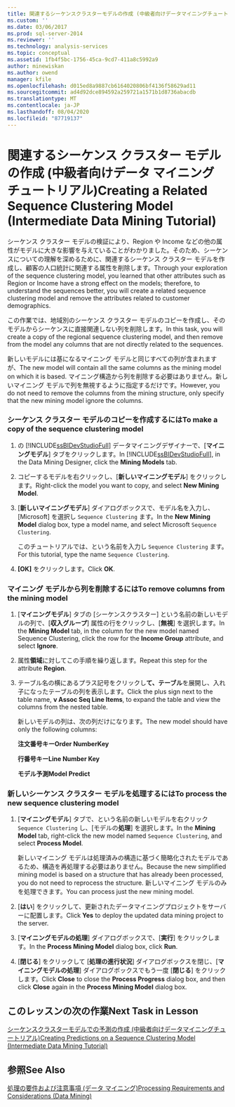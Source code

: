 ```yaml
---
title: 関連するシーケンスクラスターモデルの作成 (中級者向けデータマイニングチュートリアル) |Microsoft Docs
ms.custom: ''
ms.date: 03/06/2017
ms.prod: sql-server-2014
ms.reviewer: ''
ms.technology: analysis-services
ms.topic: conceptual
ms.assetid: 1fb4f5bc-1756-45ca-9cd7-411a8c5992a9
author: minewiskan
ms.author: owend
manager: kfile
ms.openlocfilehash: d015ed8a9887cb6164020806bf4136f58629ad11
ms.sourcegitcommit: ad4d92dce894592a259721a1571b1d8736abacdb
ms.translationtype: MT
ms.contentlocale: ja-JP
ms.lasthandoff: 08/04/2020
ms.locfileid: "87719137"
---
```

# <a name="creating-a-related-sequence-clustering-model-intermediate-data-mining-tutorial"></a><span data-ttu-id="a30ca-102">関連するシーケンス クラスター モデルの作成 (中級者向けデータ マイニング チュートリアル)</span><span class="sxs-lookup"><span data-stu-id="a30ca-102">Creating a Related Sequence Clustering Model (Intermediate Data Mining Tutorial)</span></span>
  <span data-ttu-id="a30ca-103">シーケンス クラスター モデルの検証により、Region や Income などの他の属性がモデルに大きな影響を与えていることがわかりました。そのため、シーケンスについての理解を深めるために、関連するシーケンス クラスター モデルを作成し、顧客の人口統計に関連する属性を削除します。</span><span class="sxs-lookup"><span data-stu-id="a30ca-103">Through your exploration of the sequence clustering model, you learned that other attributes such as Region or Income have a strong effect on the models; therefore, to understand the sequences better, you will create a related sequence clustering model and remove the attributes related to customer demographics.</span></span>  
  
 <span data-ttu-id="a30ca-104">この作業では、地域別のシーケンス クラスター モデルのコピーを作成し、そのモデルからシーケンスに直接関連しない列を削除します。</span><span class="sxs-lookup"><span data-stu-id="a30ca-104">In this task, you will create a copy of the regional sequence clustering model, and then remove from the model any columns that are not directly related to the sequences.</span></span>  
  
 <span data-ttu-id="a30ca-105">新しいモデルには基になるマイニング モデルと同じすべての列が含まれますが、</span><span class="sxs-lookup"><span data-stu-id="a30ca-105">The new model will contain all the same columns as the mining model on which it is based.</span></span> <span data-ttu-id="a30ca-106">マイニング構造から列を削除する必要はありません。新しいマイニング モデルで列を無視するように指定するだけです。</span><span class="sxs-lookup"><span data-stu-id="a30ca-106">However, you do not need to remove the columns from the mining structure, only specify that the new mining model ignore the columns.</span></span>  
  
### <a name="to-make-a-copy-of-the-sequence-clustering-model"></a><span data-ttu-id="a30ca-107">シーケンス クラスター モデルのコピーを作成するには</span><span class="sxs-lookup"><span data-stu-id="a30ca-107">To make a copy of the sequence clustering model</span></span>  
  
1.  <span data-ttu-id="a30ca-108">の [!INCLUDE[ssBIDevStudioFull](../includes/ssbidevstudiofull-md.md)] データマイニングデザイナーで、[**マイニングモデル**] タブをクリックします。</span><span class="sxs-lookup"><span data-stu-id="a30ca-108">In [!INCLUDE[ssBIDevStudioFull](../includes/ssbidevstudiofull-md.md)], in the Data Mining Designer, click the **Mining Models** tab.</span></span>  
  
2.  <span data-ttu-id="a30ca-109">コピーするモデルを右クリックし、[**新しいマイニングモデル**] をクリックします。</span><span class="sxs-lookup"><span data-stu-id="a30ca-109">Right-click the model you want to copy, and select **New Mining Model**.</span></span>  
  
3.  <span data-ttu-id="a30ca-110">[**新しいマイニングモデル**] ダイアログボックスで、モデル名を入力し、[Microsoft] を選択し `Sequence Clustering` ます。</span><span class="sxs-lookup"><span data-stu-id="a30ca-110">In the **New Mining Model** dialog box, type a model name, and select Microsoft `Sequence Clustering`.</span></span>  
  
     <span data-ttu-id="a30ca-111">このチュートリアルでは、という名前を入力し `Sequence Clustering` ます。</span><span class="sxs-lookup"><span data-stu-id="a30ca-111">For this tutorial, type the name `Sequence Clustering`.</span></span>  
  
4.  <span data-ttu-id="a30ca-112">**[OK]** をクリックします。</span><span class="sxs-lookup"><span data-stu-id="a30ca-112">Click **OK**.</span></span>  
  
### <a name="to-remove-columns-from-the-mining-model"></a><span data-ttu-id="a30ca-113">マイニング モデルから列を削除するには</span><span class="sxs-lookup"><span data-stu-id="a30ca-113">To remove columns from the mining model</span></span>  
  
1.  <span data-ttu-id="a30ca-114">[**マイニングモデル**] タブの [シーケンスクラスター] という名前の新しいモデルの列で、[**収入グループ**] 属性の行をクリックし、[**無視**] を選択します。</span><span class="sxs-lookup"><span data-stu-id="a30ca-114">In the **Mining Model** tab, in the column for the new model named Sequence Clustering, click the row for the **Income Group** attribute, and select **Ignore**.</span></span>  
  
2.  <span data-ttu-id="a30ca-115">属性**領域**に対してこの手順を繰り返します。</span><span class="sxs-lookup"><span data-stu-id="a30ca-115">Repeat this step for the attribute **Region**.</span></span>  
  
3.  <span data-ttu-id="a30ca-116">テーブル名の横にあるプラス記号をクリックし**て、テーブル**を展開し、入れ子になったテーブルの列を表示します。</span><span class="sxs-lookup"><span data-stu-id="a30ca-116">Click the plus sign next to the table name, **v Assoc Seq Line Items**, to expand the table and view the columns from the nested table.</span></span>  
  
     <span data-ttu-id="a30ca-117">新しいモデルの列は、次の列だけになります。</span><span class="sxs-lookup"><span data-stu-id="a30ca-117">The new model should have only the following columns:</span></span>  
  
     <span data-ttu-id="a30ca-118">**注文番号キー**</span><span class="sxs-lookup"><span data-stu-id="a30ca-118">**Order NumberKey**</span></span>  
  
     <span data-ttu-id="a30ca-119">**行番号キー**</span><span class="sxs-lookup"><span data-stu-id="a30ca-119">**Line Number Key**</span></span>  
  
     <span data-ttu-id="a30ca-120">**モデル予測**</span><span class="sxs-lookup"><span data-stu-id="a30ca-120">**Model Predict**</span></span>  
  
### <a name="to-process-the-new-sequence-clustering-model"></a><span data-ttu-id="a30ca-121">新しいシーケンス クラスター モデルを処理するには</span><span class="sxs-lookup"><span data-stu-id="a30ca-121">To process the new sequence clustering model</span></span>  
  
1.  <span data-ttu-id="a30ca-122">[**マイニングモデル**] タブで、という名前の新しいモデルを右クリック `Sequence Clustering` し、[モデルの**処理**] を選択します。</span><span class="sxs-lookup"><span data-stu-id="a30ca-122">In the **Mining Model** tab, right-click the new model named `Sequence Clustering`, and select **Process Model**.</span></span>  
  
     <span data-ttu-id="a30ca-123">新しいマイニング モデルは処理済みの構造に基づく簡略化されたモデルであるため、構造を再処理する必要はありません。</span><span class="sxs-lookup"><span data-stu-id="a30ca-123">Because the new simplified mining model is based on a structure that has already been processed, you do not need to reprocess the structure.</span></span> <span data-ttu-id="a30ca-124">新しいマイニング モデルのみを処理できます。</span><span class="sxs-lookup"><span data-stu-id="a30ca-124">You can process just the new mining model.</span></span>  
  
2.  <span data-ttu-id="a30ca-125">[**はい**] をクリックして、更新されたデータマイニングプロジェクトをサーバーに配置します。</span><span class="sxs-lookup"><span data-stu-id="a30ca-125">Click **Yes** to deploy the updated data mining project to the server.</span></span>  
  
3.  <span data-ttu-id="a30ca-126">[**マイニングモデルの処理**] ダイアログボックスで、[**実行**] をクリックします。</span><span class="sxs-lookup"><span data-stu-id="a30ca-126">In the **Process Mining Model** dialog box, click **Run**.</span></span>  
  
4.  <span data-ttu-id="a30ca-127">[**閉じる**] をクリックして [**処理の進行状況**] ダイアログボックスを閉じ、[**マイニングモデルの処理**] ダイアログボックスでもう一度 [**閉じる**] をクリックします。</span><span class="sxs-lookup"><span data-stu-id="a30ca-127">Click **Close** to close the **Process Progress** dialog box, and then click **Close** again in the **Process Mining Model** dialog box.</span></span>  
  
## <a name="next-task-in-lesson"></a><span data-ttu-id="a30ca-128">このレッスンの次の作業</span><span class="sxs-lookup"><span data-stu-id="a30ca-128">Next Task in Lesson</span></span>  
 [<span data-ttu-id="a30ca-129">シーケンスクラスターモデルでの予測の作成 &#40;中級者向けデータマイニングチュートリアル&#41;</span><span class="sxs-lookup"><span data-stu-id="a30ca-129">Creating Predictions on a Sequence Clustering Model &#40;Intermediate Data Mining Tutorial&#41;</span></span>](../../2014/tutorials/create-predictions-on-model-intermediate-data-mining-tutorial.md)  
  
## <a name="see-also"></a><span data-ttu-id="a30ca-130">参照</span><span class="sxs-lookup"><span data-stu-id="a30ca-130">See Also</span></span>  
 [<span data-ttu-id="a30ca-131">処理の要件および注意事項 &#40;データ マイニング&#41;</span><span class="sxs-lookup"><span data-stu-id="a30ca-131">Processing Requirements and Considerations &#40;Data Mining&#41;</span></span>](../../2014/analysis-services/data-mining/processing-requirements-and-considerations-data-mining.md)  
  
  
